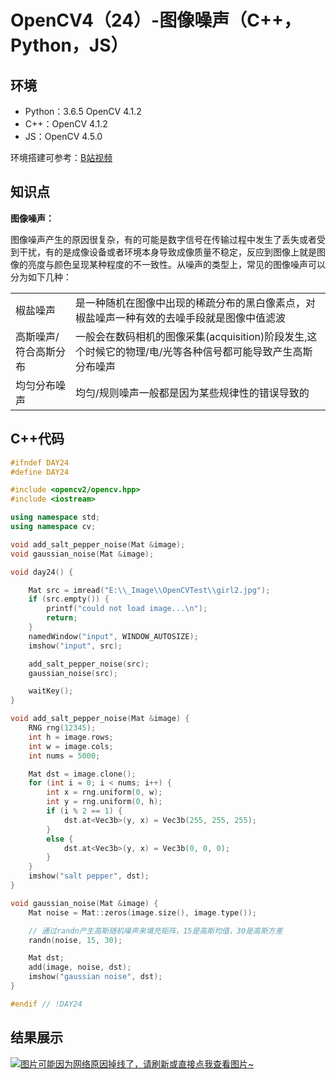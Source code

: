 # OpenCV4（24）-图像噪声（C++，Python，JS）

## 环境
* Python：3.6.5 OpenCV 4.1.2
* C++：OpenCV 4.1.2
* JS：OpenCV 4.5.0

环境搭建可参考：[B站视频](http://space.bilibili.com/365916694/#/)

## 知识点
**图像噪声：**

图像噪声产生的原因很复杂，有的可能是数字信号在传输过程中发生了丢失或者受到干扰，有的是成像设备或者环境本身导致成像质量不稳定，反应到图像上就是图像的亮度与颜色呈现某种程度的不一致性。从噪声的类型上，常见的图像噪声可以分为如下几种：

|||
|-|-|
| 椒盐噪声 | 是一种随机在图像中出现的稀疏分布的黑白像素点，对椒盐噪声一种有效的去噪手段就是图像中值滤波 |
| 高斯噪声/符合高斯分布 | 一般会在数码相机的图像采集(acquisition)阶段发生,这个时候它的物理/电/光等各种信号都可能导致产生高斯分布噪声 |
| 均匀分布噪声 | 均匀/规则噪声一般都是因为某些规律性的错误导致的 |

## C++代码
```c++
#ifndef DAY24
#define DAY24

#include <opencv2/opencv.hpp>
#include <iostream>

using namespace std;
using namespace cv;

void add_salt_pepper_noise(Mat &image);
void gaussian_noise(Mat &image);

void day24() {

	Mat src = imread("E:\\_Image\\OpenCVTest\\girl2.jpg");
	if (src.empty()) {
		printf("could not load image...\n");
		return;
	}
	namedWindow("input", WINDOW_AUTOSIZE);
	imshow("input", src);

	add_salt_pepper_noise(src);
	gaussian_noise(src);

	waitKey();
}

void add_salt_pepper_noise(Mat &image) {
	RNG rng(12345);
	int h = image.rows;
	int w = image.cols;
	int nums = 5000;

	Mat dst = image.clone();
	for (int i = 0; i < nums; i++) {
		int x = rng.uniform(0, w);
		int y = rng.uniform(0, h);
		if (i % 2 == 1) {
			dst.at<Vec3b>(y, x) = Vec3b(255, 255, 255);
		}
		else {
			dst.at<Vec3b>(y, x) = Vec3b(0, 0, 0);
		}
	}
	imshow("salt pepper", dst);
}

void gaussian_noise(Mat &image) {
	Mat noise = Mat::zeros(image.size(), image.type());

	// 通过randn产生高斯随机噪声来填充矩阵，15是高斯均值，30是高斯方差
	randn(noise, 15, 30);

	Mat dst;
	add(image, noise, dst);
	imshow("gaussian noise", dst);
}

#endif // !DAY24
```

## 结果展示
[![图片可能因为网络原因掉线了，请刷新或直接点我查看图片~](https://cdn.jsdelivr.net/gh/ylsislove/image-home/test/20201201022435.png)](https://cdn.jsdelivr.net/gh/ylsislove/image-home/test/20201201022435.png)
